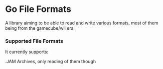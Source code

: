 # Go File Formats
A library aiming to be able to read and write various formats, most of them being from the gamecube/wii era

### Supported File Formats

It currently supports:

.JAM Archives, only reading of them though